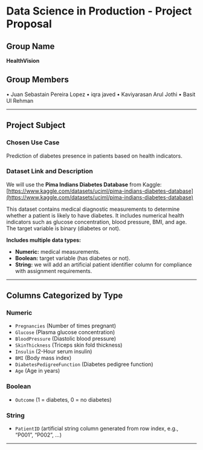 # Data Science in Production - Project Proposal

## Group Name  
**HealthVision**

## Group Members  
• Juan Sebastain Pereira Lopez
• iqra javed
• Kaviyarasan Arul Jothi
• Basit Ul Rehman

---

## Project Subject  

### Chosen Use Case  
Prediction of diabetes presence in patients based on health indicators.  

### Dataset Link and Description  
We will use the **Pima Indians Diabetes Database** from Kaggle:  
[https://www.kaggle.com/datasets/uciml/pima-indians-diabetes-database](https://www.kaggle.com/datasets/uciml/pima-indians-diabetes-database)  

This dataset contains medical diagnostic measurements to determine whether a patient is likely to have diabetes. It includes numerical health indicators such as glucose concentration, blood pressure, BMI, and age. The target variable is binary (diabetes or not).  

**Includes multiple data types:**  
  - **Numeric:** medical measurements.  
  - **Boolean:** target variable (has diabetes or not).  
  - **String:** we will add an artificial patient identifier column for compliance with assignment requirements.  

---

## Columns Categorized by Type  

### Numeric  
- `Pregnancies` (Number of times pregnant)  
- `Glucose` (Plasma glucose concentration)  
- `BloodPressure` (Diastolic blood pressure)  
- `SkinThickness` (Triceps skin fold thickness)  
- `Insulin` (2-Hour serum insulin)  
- `BMI` (Body mass index)  
- `DiabetesPedigreeFunction` (Diabetes pedigree function)  
- `Age` (Age in years)  

### Boolean  
- `Outcome` (1 = diabetes, 0 = no diabetes)  

### String  
- `PatientID` (artificial string column generated from row index, e.g., “P001”, “P002”, …)  

---
